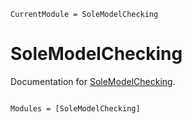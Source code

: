 ```@meta
CurrentModule = SoleModelChecking
```

# SoleModelChecking

Documentation for [SoleModelChecking](https://github.com/aclai-lab/SoleModelChecking.jl).

```@index
```

```@autodocs
Modules = [SoleModelChecking]
```

